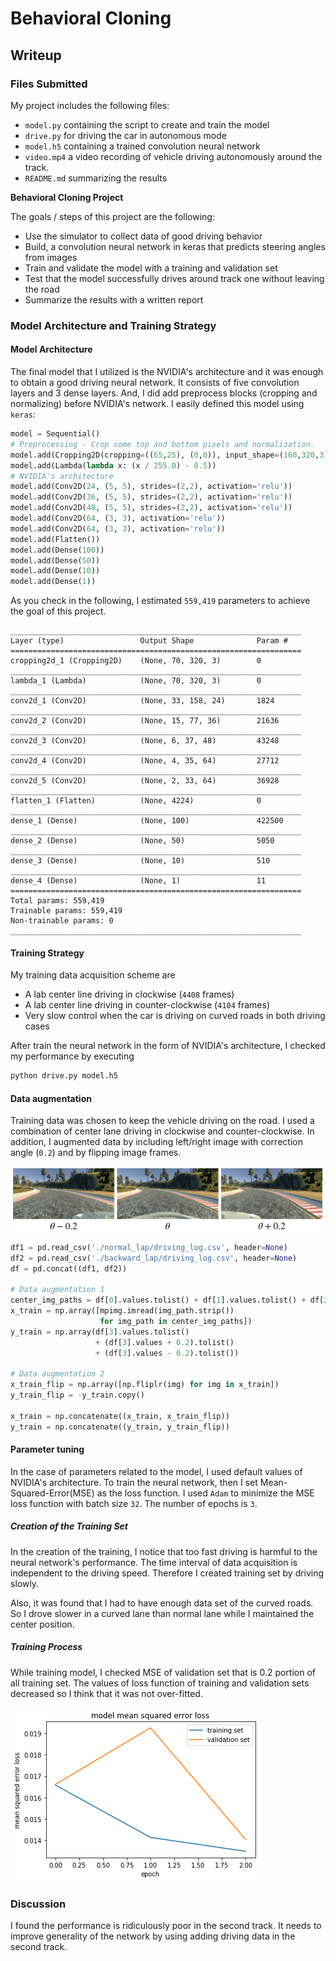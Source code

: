 # **Behavioral Cloning**

## Writeup

[//]: # (Image References)

[image1]: ./examples/figure.png "Model Visualization"
[image2]: ./examples/data_augmentation.png "Data Augmentation"

### Files Submitted

My project includes the following files:

* `model.py` containing the script to create and train the model
* `drive.py` for driving the car in autonomous mode
* `model.h5` containing a trained convolution neural network
* `video.mp4` a video recording of vehicle driving autonomously around the track.
* `README.md` summarizing the results


**Behavioral Cloning Project**

The goals / steps of this project are the following:

* Use the simulator to collect data of good driving behavior
* Build, a convolution neural network in keras that predicts steering angles from images
* Train and validate the model with a training and validation set
* Test that the model successfully drives around track one without leaving the road
* Summarize the results with a written report

### Model Architecture and Training Strategy
#### Model Architecture

The final model that I utilized is the NVIDIA's architecture and it was enough to obtain a good driving neural network. It consists of five convolution layers and 3 dense layers. And, I did add preprocess blocks (cropping and normalizing) before NVIDIA's network. I easily defined this model using `keras`:

```python
model = Sequential()
# Preprocessing - Crop some top and bottom pixels and normalization.
model.add(Cropping2D(cropping=((65,25), (0,0)), input_shape=(160,320,3)))
model.add(Lambda(lambda x: (x / 255.0) - 0.5))
# NVIDIA's architecture
model.add(Conv2D(24, (5, 5), strides=(2,2), activation='relu'))
model.add(Conv2D(36, (5, 5), strides=(2,2), activation='relu'))
model.add(Conv2D(48, (5, 5), strides=(2,2), activation='relu'))
model.add(Conv2D(64, (3, 3), activation='relu'))
model.add(Conv2D(64, (3, 3), activation='relu'))
model.add(Flatten())
model.add(Dense(100))
model.add(Dense(50))
model.add(Dense(10))
model.add(Dense(1))
```

As you check in the following, I estimated `559,419` parameters to achieve the goal of this project.

```
_________________________________________________________________
Layer (type)                 Output Shape              Param #
=================================================================
cropping2d_1 (Cropping2D)    (None, 70, 320, 3)        0
_________________________________________________________________
lambda_1 (Lambda)            (None, 70, 320, 3)        0
_________________________________________________________________
conv2d_1 (Conv2D)            (None, 33, 158, 24)       1824
_________________________________________________________________
conv2d_2 (Conv2D)            (None, 15, 77, 36)        21636
_________________________________________________________________
conv2d_3 (Conv2D)            (None, 6, 37, 48)         43248
_________________________________________________________________
conv2d_4 (Conv2D)            (None, 4, 35, 64)         27712
_________________________________________________________________
conv2d_5 (Conv2D)            (None, 2, 33, 64)         36928
_________________________________________________________________
flatten_1 (Flatten)          (None, 4224)              0
_________________________________________________________________
dense_1 (Dense)              (None, 100)               422500
_________________________________________________________________
dense_2 (Dense)              (None, 50)                5050
_________________________________________________________________
dense_3 (Dense)              (None, 10)                510
_________________________________________________________________
dense_4 (Dense)              (None, 1)                 11
=================================================================
Total params: 559,419
Trainable params: 559,419
Non-trainable params: 0
_________________________________________________________________
```


#### Training Strategy

My training data acquisition scheme are

- A lab center line driving in clockwise (`4408` frames)
- A lab center line driving in counter-clockwise (`4104` frames)
- Very slow control when the car is driving on curved roads in both driving cases

After train the neural network in the form of NVIDIA's architecture, I checked my performance by executing

```sh
python drive.py model.h5
```

#### Data augmentation

Training data was chosen to keep the vehicle driving on the road. I used a combination of center lane driving in clockwise and counter-clockwise. In addition, I augmented data by including left/right image with correction angle (`0.2`) and by flipping image frames.

![alt text][image2]


```python
df1 = pd.read_csv('./normal_lap/driving_log.csv', header=None)
df2 = pd.read_csv('./backward_lap/driving_log.csv', header=None)
df = pd.concat((df1, df2))

# Data augmentation 1
center_img_paths = df[0].values.tolist() + df[1].values.tolist() + df[2].values.tolist()
x_train = np.array([mpimg.imread(img_path.strip())
                    for img_path in center_img_paths])
y_train = np.array(df[3].values.tolist()
                   + (df[3].values + 0.2).tolist()
                   + (df[3].values - 0.2).tolist())

# Data augmentation 2
x_train_flip = np.array([np.fliplr(img) for img in x_train])
y_train_flip = -y_train.copy()

x_train = np.concatenate((x_train, x_train_flip))
y_train = np.concatenate((y_train, y_train_flip))
```

#### Parameter tuning

In the case of parameters related to the model, I used default values of NVIDIA's architecture.
To train the neural network, then I set Mean-Squared-Error(MSE) as the loss function. I used `Adam` to minimize the MSE loss function with batch size `32`. The number of epochs is `3`.

##### Creation of the Training Set

In the creation of the training,  I notice that too fast driving is harmful to the neural network's performance. The time interval of data acquisition is independent to the driving speed. Therefore I created training set by driving slowly.

Also, it was found that I had to have enough data set of the curved roads. So I drove slower in a curved lane than normal lane while I maintained the center position.

##### Training Process

While training model, I checked MSE of validation set that is 0.2 portion of all training set. The values of loss function of training and validation sets decreased so I think that it was not over-fitted.

![alt text][image1]

### Discussion

I found the performance is ridiculously poor in the second track. It needs to improve generality of the network by using adding driving data in the second track.